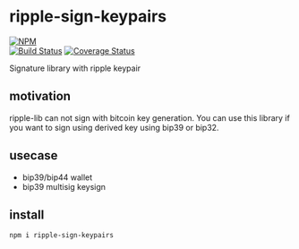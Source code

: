 # ripple-sign-keypairs

[![NPM](https://nodei.co/npm/ripple-sign-keypairs.png?downloads=true&downloadRank=true&stars=true)](https://nodei.co/npm/ripple-sign-keypairs)  
[![Build Status](https://secure.travis-ci.org/you21979/node-ripple-sign-keypairs.png?branch=master)](https://travis-ci.org/you21979/node-ripple-sign-keypairs)
[![Coverage Status](https://coveralls.io/repos/github/you21979/node-ripple-sign-keypairs/badge.svg?branch=master)](https://coveralls.io/github/you21979/node-ripple-sign-keypairs?branch=master)

Signature library with ripple keypair

## motivation

ripple-lib can not sign with bitcoin key generation.
You can use this library if you want to sign using derived key using bip39 or bip32.

## usecase

* bip39/bip44 wallet
* bip39 multisig keysign

## install

```
npm i ripple-sign-keypairs
```


